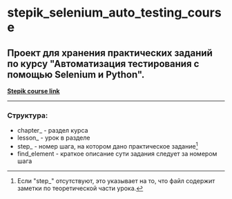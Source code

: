 # stepik_selenium_auto_testing_course
## Проект для хранения практических заданий по курсу "Автоматизация тестирования с помощью Selenium и Python".

__[Stepik course link](https://stepik.org/course/575/syllabus "Перейти на сайт курса")__

---

### Структура:
* chapter_ - раздел курса
* lesson_ - урок в разделе
* step_ - номер шага, на котором дано практическое задание[^1]
* find_element - краткое описание сути задания следует за номером шага

[^1]: Если "step_" отсутствуют, это указывает на то, что файл
содержит заметки по теоретической части урока.

